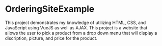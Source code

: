 # OrderingSiteExample
This project demonstrates my knowledge of utilizing HTML, CSS, and JavaScript using VueJS as well as AJAX.
This project is a website that allows the user to pick a product from a drop down menu that will display a discription, picture, and price for the product.
